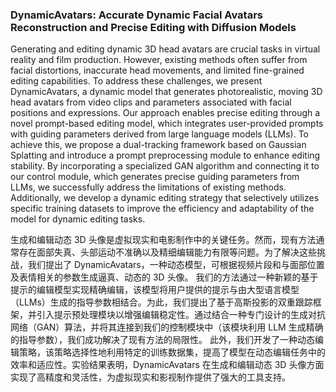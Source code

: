 ### DynamicAvatars: Accurate Dynamic Facial Avatars Reconstruction and Precise Editing with Diffusion Models

Generating and editing dynamic 3D head avatars are crucial tasks in virtual reality and film production. However, existing methods often suffer from facial distortions, inaccurate head movements, and limited fine-grained editing capabilities. To address these challenges, we present DynamicAvatars, a dynamic model that generates photorealistic, moving 3D head avatars from video clips and parameters associated with facial positions and expressions. Our approach enables precise editing through a novel prompt-based editing model, which integrates user-provided prompts with guiding parameters derived from large language models (LLMs). To achieve this, we propose a dual-tracking framework based on Gaussian Splatting and introduce a prompt preprocessing module to enhance editing stability. By incorporating a specialized GAN algorithm and connecting it to our control module, which generates precise guiding parameters from LLMs, we successfully address the limitations of existing methods. Additionally, we develop a dynamic editing strategy that selectively utilizes specific training datasets to improve the efficiency and adaptability of the model for dynamic editing tasks.

生成和编辑动态 3D 头像是虚拟现实和电影制作中的关键任务。然而，现有方法通常存在面部失真、头部运动不准确以及精细编辑能力有限等问题。为了解决这些挑战，我们提出了 DynamicAvatars，一种动态模型，可根据视频片段和与面部位置及表情相关的参数生成逼真、动态的 3D 头像。
我们的方法通过一种新颖的基于提示的编辑模型实现精确编辑，该模型将用户提供的提示与由大型语言模型（LLMs）生成的指导参数相结合。为此，我们提出了基于高斯投影的双重跟踪框架，并引入提示预处理模块以增强编辑稳定性。通过结合一种专门设计的生成对抗网络（GAN）算法，并将其连接到我们的控制模块中（该模块利用 LLM 生成精确的指导参数），我们成功解决了现有方法的局限性。
此外，我们开发了一种动态编辑策略，该策略选择性地利用特定的训练数据集，提高了模型在动态编辑任务中的效率和适应性。实验结果表明，DynamicAvatars 在生成和编辑动态 3D 头像方面实现了高精度和灵活性，为虚拟现实和影视制作提供了强大的工具支持。
